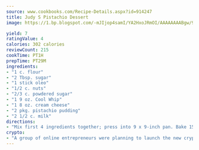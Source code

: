 ```yaml
---
source: www.cookbooks.com/Recipe-Details.aspx?id=914247
title: Judy S Pistachio Dessert
image: https://1.bp.blogspot.com/-mJIjop4samI/YA2HxoJRmOI/AAAAAAAABgw/9Q6cN5purxQQ0M3111-VxRXtHYk4x987wCLcBGAsYHQ/s320/19.png

yield: 7
ratingValue: 4
calories: 302 calories
reviewCount: 215
cookTime: PT1H
prepTime: PT29M
ingredients:
- "1 c. flour"
- "2 Tbsp. sugar"
- "1 stick oleo"
- "1/2 c. nuts"
- "2/3 c. powdered sugar"
- "1 9 oz. Cool Whip"
- "1 8 oz. cream cheese"
- "2 pkg. pistachio pudding"
- "2 1/2 c. milk"
directions:
- "Mix first 4 ingredients together; press into 9 x 9-inch pan. Bake 15 minutes at 350u00b0. Let cool. Beat together powdered sugar, cream cheese and Cool Whip. Spread over cooled crust. Mix pudding and milk together; layer over Cool Whip. Sprinkle with chopped nuts."
crypto:
- "A group of online entrepreneurs were planning to launch the new cryptocurrency on Thursday."
---
```

